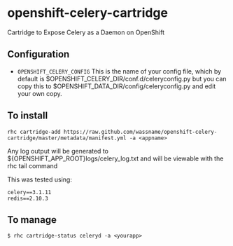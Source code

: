 openshift-celery-cartridge
==========================

Cartridge to Expose Celery as a Daemon on OpenShift

Configuration
---------------------

*  <code>OPENSHIFT_CELERY_CONFIG</code> 
    This is the name of your config file, which by default is $OPENSHIFT_CELERY_DIR/conf.d/celeryconfig.py but you can copy this to $OPENSHIFT_DATA_DIR/config/celeryconfig.py and edit your own copy.

To install
---------------------

    rhc cartridge-add https://raw.github.com/wassname/openshift-celery-cartridge/master/metadata/manifest.yml -a <appname>
    
Any log output will be generated to ${OPENSHIFT_APP_ROOT}logs/celery_log.txt and will be viewable with the rhc tail <appname> command

This was tested using:

    celery==3.1.11
    redis==2.10.3

To manage
---------------------

    $ rhc cartridge-status celeryd -a <yourapp>


